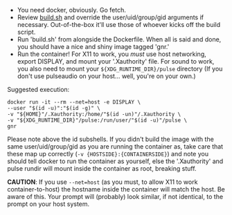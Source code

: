 * You need docker, obviously. Go fetch.
* Review [build.sh](build.sh) and override the user/uid/group/gid arguments if necessary. Out-of-the-box it'll use those of whoever kicks off the build script.
* Run 'build.sh' from alongside the Dockerfile. When all is said and done, you should have a nice and shiny image tagged 'gnr.'
* Run the container! For X11 to work, you *must* use host networking, export DISPLAY, and mount your '.Xauthority' file. For sound to work, you also need to mount your `${XDG_RUNTIME_DIR}/pulse` directory (If you don't use pulseaudio on your host... well, you're on your own.)

Suggested execution:
```
docker run -it --rm --net=host -e DISPLAY \
--user "$(id -u)":"$(id -g)" \
-v "${HOME}"/.Xauthority:/home/"$(id -un)"/.Xauthority \
-v "${XDG_RUNTIME_DIR}"/pulse:/run/user/"$(id -u)"/pulse \
gnr
```

Please note above the id subshells. If you didn't build the image with the same user/uid/group/gid as you are running the container as, take care that these map up correctly (`-v {HOSTSIDE}:{CONTAINERSIDE}`) and note you should tell docker to run the container as yourself, else the '.Xauthority' and pulse rundir will mount inside the container as root, breaking stuff.

**CAUTION**: If you use `--net=host` (as you must, to allow X11 to work container-to-host) the hostname inside the container will match the host. Be aware of this. Your prompt will (probably) look similar, if not identical, to the prompt on your host system.
